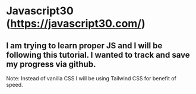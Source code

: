 # Javascript30 (https://javascript30.com/)

## I am trying to learn proper JS and I will be following this tutorial. I wanted to track and save my progress via github.

Note: Instead of vanilla CSS I will be using Tailwind CSS for benefit of speed.
